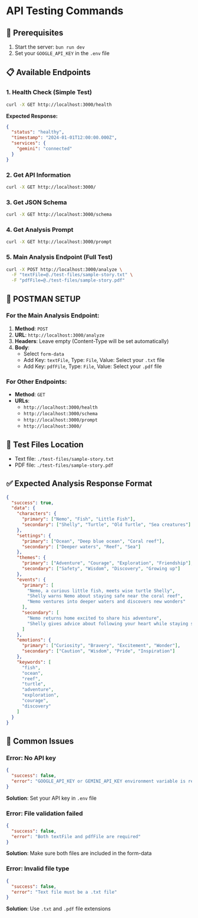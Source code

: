 # API Testing Commands

## 🚀 Prerequisites

1. Start the server: `bun run dev`
2. Set your `GOOGLE_API_KEY` in the `.env` file

## 📋 Available Endpoints

### 1. Health Check (Simple Test)

```bash
curl -X GET http://localhost:3000/health
```

**Expected Response:**

```json
{
  "status": "healthy",
  "timestamp": "2024-01-01T12:00:00.000Z",
  "services": {
    "gemini": "connected"
  }
}
```

### 2. Get API Information

```bash
curl -X GET http://localhost:3000/
```

### 3. Get JSON Schema

```bash
curl -X GET http://localhost:3000/schema
```

### 4. Get Analysis Prompt

```bash
curl -X GET http://localhost:3000/prompt
```

### 5. Main Analysis Endpoint (Full Test)

```bash
curl -X POST http://localhost:3000/analyze \
  -F "textFile=@./test-files/sample-story.txt" \
  -F "pdfFile=@./test-files/sample-story.pdf"
```

## 📱 **POSTMAN SETUP**

### For the Main Analysis Endpoint:

1. **Method**: `POST`
2. **URL**: `http://localhost:3000/analyze`
3. **Headers**: Leave empty (Content-Type will be set automatically)
4. **Body**:
   - Select `form-data`
   - Add Key: `textFile`, Type: `File`, Value: Select your `.txt` file
   - Add Key: `pdfFile`, Type: `File`, Value: Select your `.pdf` file

### For Other Endpoints:

- **Method**: `GET`
- **URLs**:
  - `http://localhost:3000/health`
  - `http://localhost:3000/schema`
  - `http://localhost:3000/prompt`
  - `http://localhost:3000/`

## 🧪 Test Files Location

- Text file: `./test-files/sample-story.txt`
- PDF file: `./test-files/sample-story.pdf`

## ✅ Expected Analysis Response Format

```json
{
  "success": true,
  "data": {
    "characters": {
      "primary": ["Nemo", "Fish", "Little Fish"],
      "secondary": ["Shelly", "Turtle", "Old Turtle", "Sea creatures"]
    },
    "settings": {
      "primary": ["Ocean", "Deep blue ocean", "Coral reef"],
      "secondary": ["Deeper waters", "Reef", "Sea"]
    },
    "themes": {
      "primary": ["Adventure", "Courage", "Exploration", "Friendship"],
      "secondary": ["Safety", "Wisdom", "Discovery", "Growing up"]
    },
    "events": {
      "primary": [
        "Nemo, a curious little fish, meets wise turtle Shelly",
        "Shelly warns Nemo about staying safe near the coral reef",
        "Nemo ventures into deeper waters and discovers new wonders"
      ],
      "secondary": [
        "Nemo returns home excited to share his adventure",
        "Shelly gives advice about following your heart while staying safe"
      ]
    },
    "emotions": {
      "primary": ["Curiosity", "Bravery", "Excitement", "Wonder"],
      "secondary": ["Caution", "Wisdom", "Pride", "Inspiration"]
    },
    "keywords": [
      "fish",
      "ocean",
      "reef",
      "turtle",
      "adventure",
      "exploration",
      "courage",
      "discovery"
    ]
  }
}
```

## 🚨 Common Issues

### Error: No API key

```json
{
  "success": false,
  "error": "GOOGLE_API_KEY or GEMINI_API_KEY environment variable is required"
}
```

**Solution**: Set your API key in `.env` file

### Error: File validation failed

```json
{
  "success": false,
  "error": "Both textFile and pdfFile are required"
}
```

**Solution**: Make sure both files are included in the form-data

### Error: Invalid file type

```json
{
  "success": false,
  "error": "Text file must be a .txt file"
}
```

**Solution**: Use `.txt` and `.pdf` file extensions
